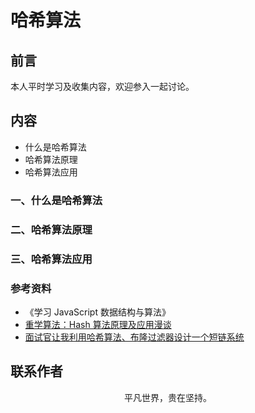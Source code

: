 # 哈希算法

## 前言

本人平时学习及收集内容，欢迎参入一起讨论。

## 内容

- 什么是哈希算法
- 哈希算法原理
- 哈希算法应用

### 一、什么是哈希算法

### 二、哈希算法原理

### 三、哈希算法应用

### 参考资料

- 《学习 JavaScript 数据结构与算法》
- [重学算法：Hash 算法原理及应用漫谈](https://mp.weixin.qq.com/s/Q0w59YQmZN7tWxSXPR1vrA)
- [面试官让我利用哈希算法、布隆过滤器设计一个短链系统](https://mp.weixin.qq.com/s/g9yhI2Fm8aXmVB8gI9trBg)

## 联系作者

<div align="center">
    <p>
        平凡世界，贵在坚持。
    </p>
    <img :src="$withBase('/about/contact.png')" />
</div>
